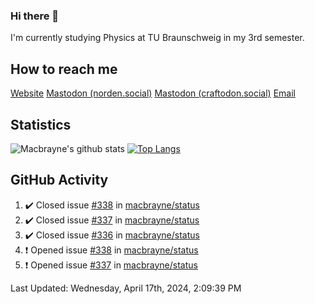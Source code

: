 ### Hi there 👋
I'm currently studying Physics at TU Braunschweig in my 3rd semester.

## How to reach me
[Website](https://florentin-schleuss.de)
<a rel="me" href="https://norden.social/@florentin">Mastodon (norden.social)</a>
<a rel="me" href="https://craftodon.social/@frodolon">Mastodon (craftodon.social)</a>
[Email](mailto:hello@macbrayne.de)

## Statistics
![Macbrayne's github stats](https://github-readme-stats.vercel.app/api?username=macbrayne&count_private=true&show_icons=true&hide_rank=true&custom_title=macbrayne's%20GitHub%20Stats)
[![Top Langs](https://github-readme-stats.vercel.app/api/top-langs/?username=macbrayne&exclude_repo=liftron&layout=compact)](https://github.com/anuraghazra/github-readme-stats)
## GitHub Activity

<!--RECENT_ACTIVITY:start-->
1. ✔️ Closed issue [#338](https://github.com/macbrayne/status/issues/338) in [macbrayne/status](https://github.com/macbrayne/status)
2. ✔️ Closed issue [#337](https://github.com/macbrayne/status/issues/337) in [macbrayne/status](https://github.com/macbrayne/status)
3. ✔️ Closed issue [#336](https://github.com/macbrayne/status/issues/336) in [macbrayne/status](https://github.com/macbrayne/status)
4. ❗️ Opened issue [#338](https://github.com/macbrayne/status/issues/338) in [macbrayne/status](https://github.com/macbrayne/status)
5. ❗️ Opened issue [#337](https://github.com/macbrayne/status/issues/337) in [macbrayne/status](https://github.com/macbrayne/status)
<!--RECENT_ACTIVITY:end-->

<!--RECENT_ACTIVITY:last_update-->
Last Updated: Wednesday, April 17th, 2024, 2:09:39 PM
<!--RECENT_ACTIVITY:last_update_end-->


<!--
**macbrayne/macbrayne** is a ✨ _special_ ✨ repository because its `README.md` (this file) appears on your GitHub profile.

Here are some ideas to get you started:

- 🔭 I’m currently working on ...
- 🌱 I’m currently learning ...
- 👯 I’m looking to collaborate on ...
- 🤔 I’m looking for help with ...
- 💬 Ask me about ...
- 📫 How to reach me: ...
- 😄 Pronouns: ...
- ⚡ Fun fact: ...
-->
